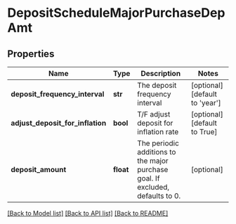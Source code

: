 # DepositScheduleMajorPurchaseDepAmt

## Properties
Name | Type | Description | Notes
------------ | ------------- | ------------- | -------------
**deposit_frequency_interval** | **str** | The deposit frequency interval | [optional] [default to 'year']
**adjust_deposit_for_inflation** | **bool** | T/F adjust deposit for inflation rate | [optional] [default to True]
**deposit_amount** | **float** | The periodic additions to the major purchase goal. If excluded, defaults to 0. | [optional] 

[[Back to Model list]](../README.md#documentation-for-models) [[Back to API list]](../README.md#documentation-for-api-endpoints) [[Back to README]](../README.md)


